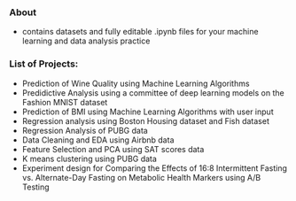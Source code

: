 ### About
- contains datasets and fully editable .ipynb files for your machine learning and data analysis practice
  
### List of Projects:
- Prediction of Wine Quality using Machine Learning Algorithms
- Predidictive Analysis using a committee of deep learning models on the Fashion MNIST dataset 
- Prediction of BMI using Machine Learning Algorithms with user input
- Regression analysis using Boston Housing dataset and Fish dataset
- Regression Analysis of PUBG data
- Data Cleaning and EDA using Airbnb data
- Feature Selection and PCA using SAT scores data
- K means clustering using PUBG data
- Experiment design for Comparing the Effects of 16:8 Intermittent Fasting vs. Alternate-Day Fasting on Metabolic Health Markers using A/B Testing
